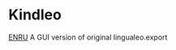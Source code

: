 Kindleo
================
[EN](README.md)[RU](README_RU.md)
A GUI version of original lingualeo.export
